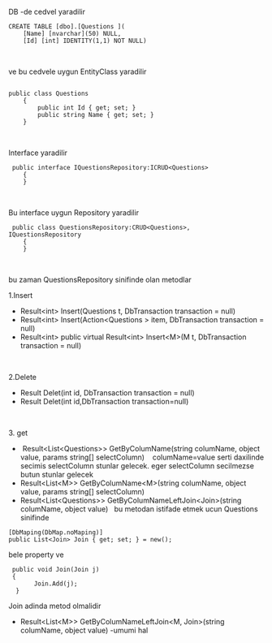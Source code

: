 <p>DB -de cedvel yaradilir&nbsp;</p>
<pre class="language-csharp"><code>CREATE TABLE [dbo].[Questions ](
	[Name] [nvarchar](50) NULL,	
	[Id] [int] IDENTITY(1,1) NOT NULL)
</code></pre>
<p>&nbsp;</p>
<p>ve bu cedvele uygun EntityClass yaradilir</p>
<pre class="language-csharp"><code>
public class Questions 
    {	
        public int Id { get; set; }
        public string Name { get; set; }
    }</code></pre>
<p>&nbsp;</p>
<p>Interface yaradilir</p>
<pre class="language-csharp"><code> public interface IQuestionsRepository:ICRUD&lt;Questions&gt;
    {
    }</code></pre>
<p>&nbsp;</p>
<p>Bu interface uygun Repository yaradilir</p>
<pre class="language-csharp"><code> public class QuestionsRepository:CRUD&lt;Questions&gt;, IQuestionsRepository
    {
    }</code></pre>
<p>&nbsp;</p>
<p>bu zaman QuestionsRepository sinifinde olan metodlar</p>
<p>1.Insert&nbsp;&nbsp;</p>
<ul>
<li>Result&lt;int&gt; Insert(Questions t, DbTransaction transaction = null)</li>
<li>Result&lt;int&gt; Insert(Action&lt;Questions &gt; item, DbTransaction transaction = null)</li>
<li>Result&lt;int&gt; public virtual Result&lt;int&gt; Insert&lt;M&gt;(M t, DbTransaction transaction = null)</li>
</ul>
<p>&nbsp;</p>
<p>2.Delete</p>
<ul>
<li>Result Delet(int id, DbTransaction transaction = null)</li>
<li>Result Delet<M>(int id,DbTransaction transaction=null)</li>
</ul>
<p>&nbsp;</p>
<p>3. get</p>
<ul>
<li>&nbsp;Result&lt;List&lt;Questions&gt;&gt; GetByColumName(string columName, object value, params string[] selectColumn) &nbsp; &nbsp;columName=value serti daxilinde secimis selectColumn stunlar gelecek. eger selectColumn secilmezse butun stunlar gelecek</li>
<li>Result&lt;List&lt;M&gt;&gt; GetByColumName&lt;M&gt;(string columName, object value, params string[] selectColumn)</li>
<li>Result&lt;List&lt;Questions&gt;&gt; GetByColumNameLeftJoin&lt;Join&gt;(string columName, object value)&nbsp; &nbsp;bu metodan istifade etmek ucun Questions sinifinde&nbsp;</li>
</ul>
<pre class="language-csharp"><code>[DbMaping(DbMap.noMaping)]
public List&lt;Join&gt; Join { get; set; } = new();</code></pre>
<p>bele property ve</p>
<pre class="language-csharp"><code> public void Join(Join j)
 {
       Join.Add(j);
  }</code></pre>
<p>Join adinda metod olmalidir</p>
<ul>
<li>Result&lt;List&lt;M&gt;&gt; GetByColumNameLeftJoin&lt;M, Join&gt;(string columName, object value) -umumi hal</li>
</ul>
<p>&nbsp;</p>
<p>&nbsp;</p>
